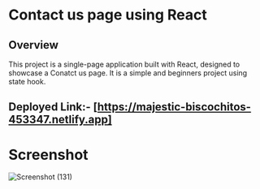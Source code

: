# Contact us page using React

## Overview

This project is a single-page application built with React, designed to showcase a Conatct us page. It is a simple and beginners project using state hook.

## Deployed Link:- [https://majestic-biscochitos-453347.netlify.app]

# Screenshot

![Screenshot (131)](https://github.com/kumarnilesh2001/React-Projects/assets/92859157/4feff69c-6d14-4edf-91a4-d4d5d12c8d07)
